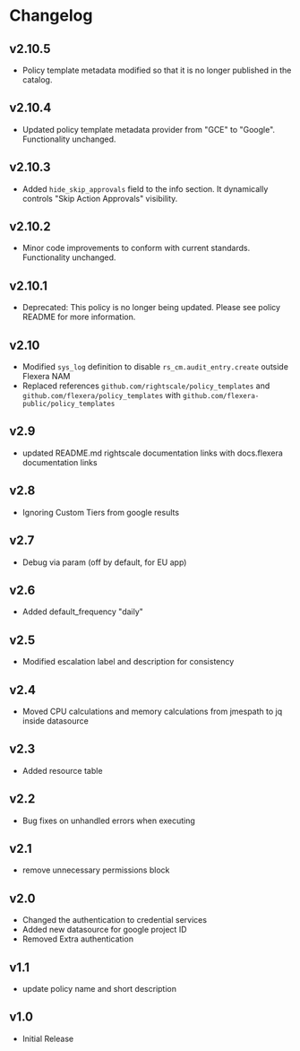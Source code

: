 # Changelog

## v2.10.5

- Policy template metadata modified so that it is no longer published in the catalog.

## v2.10.4

- Updated policy template metadata provider from "GCE" to "Google". Functionality unchanged.

## v2.10.3

- Added `hide_skip_approvals` field to the info section. It dynamically controls "Skip Action Approvals" visibility.

## v2.10.2

- Minor code improvements to conform with current standards. Functionality unchanged.

## v2.10.1

- Deprecated: This policy is no longer being updated. Please see policy README for more information.

## v2.10

- Modified `sys_log` definition to disable `rs_cm.audit_entry.create` outside Flexera NAM
- Replaced references `github.com/rightscale/policy_templates` and `github.com/flexera/policy_templates` with `github.com/flexera-public/policy_templates`

## v2.9

- updated README.md rightscale documentation links with docs.flexera documentation links

## v2.8

- Ignoring Custom Tiers from google results

## v2.7

- Debug via param (off by default, for EU app)

## v2.6

- Added default_frequency "daily"

## v2.5

- Modified escalation label and description for consistency

## v2.4

- Moved CPU calculations and memory calculations from jmespath to jq inside datasource

## v2.3

- Added resource table

## v2.2

- Bug fixes on unhandled errors when executing

## v2.1

- remove unnecessary permissions block

## v2.0

- Changed the authentication to credential services
- Added new datasource for google project ID
- Removed Extra authentication

## v1.1

- update policy name and short description

## v1.0

- Initial Release
